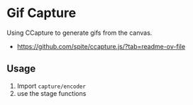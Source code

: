 # Gif Capture

Using CCapture to generate gifs from the canvas.

+ https://github.com/spite/ccapture.js/?tab=readme-ov-file


## Usage

1. Import `capture/encoder`
2. use the stage functions

